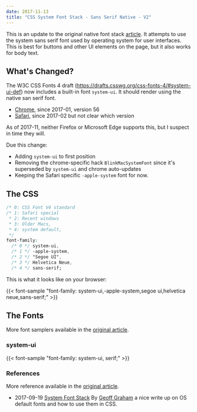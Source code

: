 ```yaml
---
date: 2017-11-13
title: "CSS System Font Stack - Sans Serif Native - V2"
---
```


This is an update to the original native font stack [article](https://www.client9.com/css-system-font-stack---sans-serif-native---v1/).  It attempts to use the system sans serif font used by operating system for user interfaces. This is best for buttons and other UI elements on the page, but it also works for body text.

## What's Changed?

The W3C CSS Fonts 4 draft (https://drafts.csswg.org/css-fonts-4/#system-ui-def) now includes a built-in font `system-ui`.  It should render using the native san serif font.

* [Chrome](https://www.chromestatus.com/feature/5640395337760768), since 2017-01, version 56
* [Safari](https://bugs.webkit.org/show_bug.cgi?id=151493), since 2017-02 but not clear which version

As of 2017-11, neither Firefox or Microsoft Edge supports this, but I suspect in time they will.

Due this change:

* Adding `system-ui` to first position
* Removing the chrome-specific hack `BlinkMacSystemFont` since it's superseded by `system-ui` and chrome auto-updates
* Keeping the Safari specific `-apple-system` font for now.

## The CSS

```css
/* 0: CSS Font V4 standard
/* 1: Safari special
 * 2: Recent windows
 * 3: Older Macs,
 * 4: system default,
 */
font-family:
  /* 0 */ system-ui,
  /* 1 */ -apple-system,
  /* 2 */ "Segoe UI",
  /* 3 */ Helvetica Neue,
  /* 4 */ sans-serif;
```

This is what it looks like on your browser:

{{< font-sample "font-family: system-ui,-apple-system,segoe ui,helvetica neue,sans-serif;" >}}

## The Fonts

More font samplers available in the [original article](https://www.client9.com/css-system-font-stack---sans-serif-native---v1/).

### system-ui

{{< font-sample "font-family: system-ui, serif;" >}}

### References

More reference available in the [original article](https://www.client9.com/css-system-font-stack---sans-serif-native---v1/).

* 2017-09-19 [System Font Stack](https://css-tricks.com/snippets/css/system-font-stack/) By [Geoff Graham](https://css-tricks.com/author/geoffgraham/) a nice write up on OS default fonts and how to use them in CSS.
